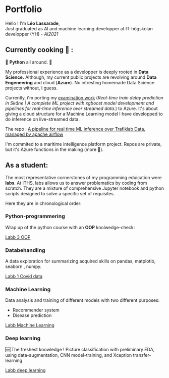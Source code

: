 # Portfolio

Hello ! I'm  **Léo Lassarade**,  
Just graduated as AI and machine learning developper at IT-högskolan developper (YH) - *AI2021*

## Currently cooking :shallow_pan_of_food: :
:snake: **Python** all around. :snake:

My professional experience as a developper is deeply rooted in **Data Science.**
Although, my current public projects are revolving around **Data Engeneering** and cloud (**Azure**). No intresting homemade Data Science projects without, I guess.

Currently, i'm porting my [examination work](https://github.com/Lelelass/portfolio-LEO-LASSARADE/blob/main/Ressources/LL-examination-project-AI21.pdf) (*Real-time train delay prediction in Skåne | A complete ML project with xgboost model development and pipelines
for real-time inference over streamed data.*) to Azure. It's about giving a cloud structure for a Machine Learning model I have developped to do inference on live-streamed data.

The repo : [A pipeline for real time ML inference over Trafiklab Data, managed by apache airflow](https://github.com/Lelelass/airflow-for-train-delay-prognostication-dataprocessing)

I'm commited to a maritime intelligence platform project. Repos are private, but it's Azure functions in the making (more :snake:).

## As a student:
The most representative cornerstones of my programming eduication were **labs**. At ITHS, labs allows us to answer problematics by coding from scratch. They are a mixture of comprehensive Jupyter notebook and python scripts designed to solve a specific set of requisites. 

Here they are in chronological order:

### Python-programmering

Wrap up of the python course with an **OOP** knolwedge-check:

[Labb 3 OOP](https://github.com/Lelelass/python-programmering-LEO-LASSARADE/tree/main/Labb_3)


### Databehandling

A data exploration for summarizing acquired skills on pandas, matplotib, seaborn , numpy.

[Labb 1 Covid data](https://github.com/Lelelass/Databehandling-21-LEO-LASSARADE/tree/main/Labb_1)

### Machine Learning

Data analysis and training of different models with two different purposes:
- Recommender system
- Disease prediction

[Labb Machine Learning](https://github.com/Lelelass/Machine-learning-Lassarade/tree/master/labb_1)
### Deep learning

 :new: The freshest knowledge !
Picture classification with preliminary EDA, using data-augmentation, CNN model-training, and Xception transfer-learning 

[Labb deep learning](https://github.com/Lelelass/Deep-Learning-21/tree/master/Labb)
